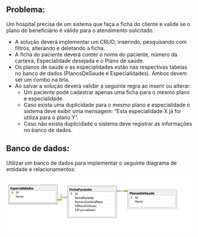 ## Problema:

Um hospital precisa de um sistema que faça a ficha do cliente e valide se o plano do beneficiário é válido para o atendimento solicitado.

- A solução deverá implementar um CRUD, inserindo, pesquisando com filtros, alterando e deletando a ficha. 
- A ficha do paciente deverá conter o nome do paciente, número da carteira, Especialidade desejada e o Plano de saúde.
- Os planos de saúde e as especialidades estão nas respectivas tabelas no banco de dados (PlanosDeSaude e Especialidades). Ambos devem ser um combo na tela.
- Ao salvar a solução deverá validar a seguinte regra ao inserir ou alterar:
	- Um paciente pode cadastrar apenas uma ficha para o mesmo plano e especialidade.
	- Caso exista uma duplicidade para o mesmo plano e especialidade o sistema deve exibir uma mensagem: “Esta especialidade X já foi utiliza para o plano Y”.
	- Caso não exista duplicidade o sistema deve registrar as informações no banco de dados.

## Banco de dados:

Utilizar um banco de dados para implementar o seguinte diagrama de entidade e relacionamentos:

![estagio](estagio.png)

